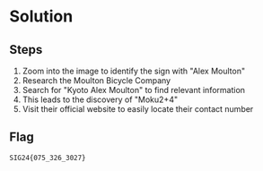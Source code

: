 # Solution

## Steps
1. Zoom into the image to identify the sign with "Alex Moulton"
2. Research the Moulton Bicycle Company 
3. Search for "Kyoto Alex Moulton" to find relevant information
4. This leads to the discovery of "Moku2+4"
5. Visit their official website to easily locate their contact number

## Flag
`SIG24{075_326_3027}`
